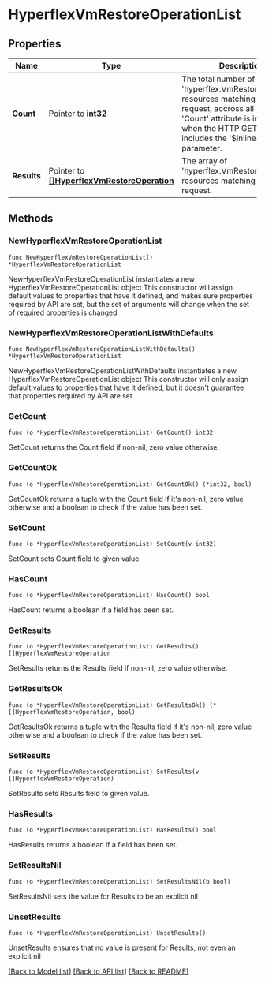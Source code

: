 # HyperflexVmRestoreOperationList

## Properties

Name | Type | Description | Notes
------------ | ------------- | ------------- | -------------
**Count** | Pointer to **int32** | The total number of &#39;hyperflex.VmRestoreOperation&#39; resources matching the request, accross all pages. The &#39;Count&#39; attribute is included when the HTTP GET request includes the &#39;$inlinecount&#39; parameter. | [optional] 
**Results** | Pointer to [**[]HyperflexVmRestoreOperation**](HyperflexVmRestoreOperation.md) | The array of &#39;hyperflex.VmRestoreOperation&#39; resources matching the request. | [optional] 

## Methods

### NewHyperflexVmRestoreOperationList

`func NewHyperflexVmRestoreOperationList() *HyperflexVmRestoreOperationList`

NewHyperflexVmRestoreOperationList instantiates a new HyperflexVmRestoreOperationList object
This constructor will assign default values to properties that have it defined,
and makes sure properties required by API are set, but the set of arguments
will change when the set of required properties is changed

### NewHyperflexVmRestoreOperationListWithDefaults

`func NewHyperflexVmRestoreOperationListWithDefaults() *HyperflexVmRestoreOperationList`

NewHyperflexVmRestoreOperationListWithDefaults instantiates a new HyperflexVmRestoreOperationList object
This constructor will only assign default values to properties that have it defined,
but it doesn't guarantee that properties required by API are set

### GetCount

`func (o *HyperflexVmRestoreOperationList) GetCount() int32`

GetCount returns the Count field if non-nil, zero value otherwise.

### GetCountOk

`func (o *HyperflexVmRestoreOperationList) GetCountOk() (*int32, bool)`

GetCountOk returns a tuple with the Count field if it's non-nil, zero value otherwise
and a boolean to check if the value has been set.

### SetCount

`func (o *HyperflexVmRestoreOperationList) SetCount(v int32)`

SetCount sets Count field to given value.

### HasCount

`func (o *HyperflexVmRestoreOperationList) HasCount() bool`

HasCount returns a boolean if a field has been set.

### GetResults

`func (o *HyperflexVmRestoreOperationList) GetResults() []HyperflexVmRestoreOperation`

GetResults returns the Results field if non-nil, zero value otherwise.

### GetResultsOk

`func (o *HyperflexVmRestoreOperationList) GetResultsOk() (*[]HyperflexVmRestoreOperation, bool)`

GetResultsOk returns a tuple with the Results field if it's non-nil, zero value otherwise
and a boolean to check if the value has been set.

### SetResults

`func (o *HyperflexVmRestoreOperationList) SetResults(v []HyperflexVmRestoreOperation)`

SetResults sets Results field to given value.

### HasResults

`func (o *HyperflexVmRestoreOperationList) HasResults() bool`

HasResults returns a boolean if a field has been set.

### SetResultsNil

`func (o *HyperflexVmRestoreOperationList) SetResultsNil(b bool)`

 SetResultsNil sets the value for Results to be an explicit nil

### UnsetResults
`func (o *HyperflexVmRestoreOperationList) UnsetResults()`

UnsetResults ensures that no value is present for Results, not even an explicit nil

[[Back to Model list]](../README.md#documentation-for-models) [[Back to API list]](../README.md#documentation-for-api-endpoints) [[Back to README]](../README.md)


